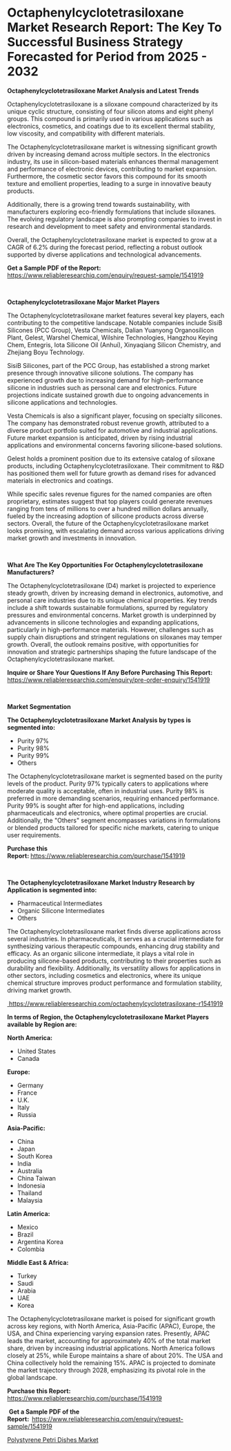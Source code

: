 <p><h1>Octaphenylcyclotetrasiloxane Market Research Report: The Key To Successful Business Strategy Forecasted for Period from 2025 - 2032</h1></p><p><strong>Octaphenylcyclotetrasiloxane Market Analysis and Latest Trends</strong></p>
<p><p>Octaphenylcyclotetrasiloxane is a siloxane compound characterized by its unique cyclic structure, consisting of four silicon atoms and eight phenyl groups. This compound is primarily used in various applications such as electronics, cosmetics, and coatings due to its excellent thermal stability, low viscosity, and compatibility with different materials.</p><p>The Octaphenylcyclotetrasiloxane market is witnessing significant growth driven by increasing demand across multiple sectors. In the electronics industry, its use in silicon-based materials enhances thermal management and performance of electronic devices, contributing to market expansion. Furthermore, the cosmetic sector favors this compound for its smooth texture and emollient properties, leading to a surge in innovative beauty products.</p><p>Additionally, there is a growing trend towards sustainability, with manufacturers exploring eco-friendly formulations that include siloxanes. The evolving regulatory landscape is also prompting companies to invest in research and development to meet safety and environmental standards. </p><p>Overall, the Octaphenylcyclotetrasiloxane market is expected to grow at a CAGR of 6.2% during the forecast period, reflecting a robust outlook supported by diverse applications and technological advancements.</p></p>
<p><strong>Get a Sample PDF of the Report:&nbsp;</strong> <a href="https://www.reliableresearchiq.com/enquiry/request-sample/1541919?utm_campaign=3128&utm_medium=2&utm_source=Github&utm_content=ia&utm_term=01042025&utm_id=octaphenylcyclotetrasiloxane">https://www.reliableresearchiq.com/enquiry/request-sample/1541919</a></p>
<p>&nbsp;</p>
<p><strong>Octaphenylcyclotetrasiloxane Major Market Players</strong></p>
<p><p>The Octaphenylcyclotetrasiloxane market features several key players, each contributing to the competitive landscape. Notable companies include SisiB Silicones (PCC Group), Vesta Chemicals, Dalian Yuanyong Organosilicon Plant, Gelest, Warshel Chemical, Wilshire Technologies, Hangzhou Keying Chem, Entegris, Iota Silicone Oil (Anhui), Xinyaqiang Silicon Chemistry, and Zhejiang Boyu Technology.</p><p>SisiB Silicones, part of the PCC Group, has established a strong market presence through innovative silicone solutions. The company has experienced growth due to increasing demand for high-performance silicone in industries such as personal care and electronics. Future projections indicate sustained growth due to ongoing advancements in silicone applications and technologies.</p><p>Vesta Chemicals is also a significant player, focusing on specialty silicones. The company has demonstrated robust revenue growth, attributed to a diverse product portfolio suited for automotive and industrial applications. Future market expansion is anticipated, driven by rising industrial applications and environmental concerns favoring silicone-based solutions.</p><p>Gelest holds a prominent position due to its extensive catalog of siloxane products, including Octaphenylcyclotetrasiloxane. Their commitment to R&D has positioned them well for future growth as demand rises for advanced materials in electronics and coatings.</p><p>While specific sales revenue figures for the named companies are often proprietary, estimates suggest that top players could generate revenues ranging from tens of millions to over a hundred million dollars annually, fueled by the increasing adoption of silicone products across diverse sectors. Overall, the future of the Octaphenylcyclotetrasiloxane market looks promising, with escalating demand across various applications driving market growth and investments in innovation.</p></p>
<p>&nbsp;</p>
<p><strong>What Are The Key Opportunities For Octaphenylcyclotetrasiloxane Manufacturers?</strong></p>
<p><p>The Octaphenylcyclotetrasiloxane (D4) market is projected to experience steady growth, driven by increasing demand in electronics, automotive, and personal care industries due to its unique chemical properties. Key trends include a shift towards sustainable formulations, spurred by regulatory pressures and environmental concerns. Market growth is underpinned by advancements in silicone technologies and expanding applications, particularly in high-performance materials. However, challenges such as supply chain disruptions and stringent regulations on siloxanes may temper growth. Overall, the outlook remains positive, with opportunities for innovation and strategic partnerships shaping the future landscape of the Octaphenylcyclotetrasiloxane market.</p></p>
<p><strong>Inquire or Share Your Questions If Any Before Purchasing This Report:</strong> <a href="https://www.reliableresearchiq.com/enquiry/pre-order-enquiry/1541919?utm_campaign=3128&utm_medium=2&utm_source=Github&utm_content=ia&utm_term=01042025&utm_id=octaphenylcyclotetrasiloxane">https://www.reliableresearchiq.com/enquiry/pre-order-enquiry/1541919</a></p>
<p>&nbsp;</p>
<p><strong>Market Segmentation</strong></p>
<p><strong>The Octaphenylcyclotetrasiloxane Market Analysis by types is segmented into:</strong></p>
<p><ul><li>Purity 97%</li><li>Purity 98%</li><li>Purity 99%</li><li>Others</li></ul></p>
<p><p>The Octaphenylcyclotetrasiloxane market is segmented based on the purity levels of the product. Purity 97% typically caters to applications where moderate quality is acceptable, often in industrial uses. Purity 98% is preferred in more demanding scenarios, requiring enhanced performance. Purity 99% is sought after for high-end applications, including pharmaceuticals and electronics, where optimal properties are crucial. Additionally, the "Others" segment encompasses variations in formulations or blended products tailored for specific niche markets, catering to unique user requirements.</p></p>
<p><strong>Purchase this Report:&nbsp;</strong><a href="https://www.reliableresearchiq.com/purchase/1541919?utm_campaign=3128&utm_medium=2&utm_source=Github&utm_content=ia&utm_term=01042025&utm_id=octaphenylcyclotetrasiloxane">https://www.reliableresearchiq.com/purchase/1541919</a></p>
<p>&nbsp;</p>
<p><strong>The Octaphenylcyclotetrasiloxane Market Industry Research by Application is segmented into:</strong></p>
<p><ul><li>Pharmaceutical Intermediates</li><li>Organic Silicone Intermediates</li><li>Others</li></ul></p>
<p><p>The Octaphenylcyclotetrasiloxane market finds diverse applications across several industries. In pharmaceuticals, it serves as a crucial intermediate for synthesizing various therapeutic compounds, enhancing drug stability and efficacy. As an organic silicone intermediate, it plays a vital role in producing silicone-based products, contributing to their properties such as durability and flexibility. Additionally, its versatility allows for applications in other sectors, including cosmetics and electronics, where its unique chemical structure improves product performance and formulation stability, driving market growth.</p></p>
<p><a href="https://www.reliableresearchiq.com/octaphenylcyclotetrasiloxane-r1541919?utm_campaign=3128&utm_medium=2&utm_source=Github&utm_content=ia&utm_term=01042025&utm_id=octaphenylcyclotetrasiloxane">&nbsp;https://www.reliableresearchiq.com/octaphenylcyclotetrasiloxane-r1541919</a></p>
<p><strong>In terms of Region, the Octaphenylcyclotetrasiloxane Market Players available by Region are:</strong></p>
<p>
    <p> <strong> North America: </strong>
        <ul>
            <li>United States</li>
            <li>Canada</li>
        </ul>
        </p> 
    <p> <strong> Europe: </strong>
        <ul>
            <li>Germany</li>
            <li>France</li>
            <li>U.K.</li>
            <li>Italy</li>
            <li>Russia</li>
        </ul>
        </p> 
    <p> <strong> Asia-Pacific: </strong>
        <ul>
            <li>China</li>
            <li>Japan</li>
            <li>South Korea</li>
            <li>India</li>
            <li>Australia</li>
            <li>China Taiwan</li>
            <li>Indonesia</li>
            <li>Thailand</li>
            <li>Malaysia</li>
        </ul>
        </p> 
    <p> <strong> Latin America: </strong>
        <ul>
            <li>Mexico</li>
            <li>Brazil</li>
            <li>Argentina Korea</li>
            <li>Colombia</li>
        </ul>
        </p> 
    <p> <strong> Middle East & Africa: </strong>
        <ul>
            <li>Turkey</li>
            <li>Saudi</li>
            <li>Arabia</li>
            <li>UAE</li>
            <li>Korea</li>
        </ul>
    </p>
    </p>
<p><p>The Octaphenylcyclotetrasiloxane market is poised for significant growth across key regions, with North America, Asia-Pacific (APAC), Europe, the USA, and China experiencing varying expansion rates. Presently, APAC leads the market, accounting for approximately 40% of the total market share, driven by increasing industrial applications. North America follows closely at 25%, while Europe maintains a share of about 20%. The USA and China collectively hold the remaining 15%. APAC is projected to dominate the market trajectory through 2028, emphasizing its pivotal role in the global landscape.</p></p>
<p><strong>Purchase this Report: </strong><a href="https://www.reliableresearchiq.com/purchase/1541919?utm_campaign=3128&utm_medium=2&utm_source=Github&utm_content=ia&utm_term=01042025&utm_id=octaphenylcyclotetrasiloxane">https://www.reliableresearchiq.com/purchase/1541919</a></p>
<p>&nbsp;<strong>Get a Sample PDF of the Report:&nbsp;&nbsp;</strong><a href="https://www.reliableresearchiq.com/enquiry/request-sample/1541919?utm_campaign=3128&utm_medium=2&utm_source=Github&utm_content=ia&utm_term=01042025&utm_id=octaphenylcyclotetrasiloxane">https://www.reliableresearchiq.com/enquiry/request-sample/1541919</a></p>
<p><strong></strong></p>
<p><p><a href="https://github.com/shadnfamoza/Market-Research-Report-List-1/blob/main/polystyrene-petri-dishes-market.md?utm_campaign=3128&utm_medium=2&utm_source=Github&utm_content=ia&utm_term=01042025&utm_id=octaphenylcyclotetrasiloxane">Polystyrene Petri Dishes Market</a></p></p>
